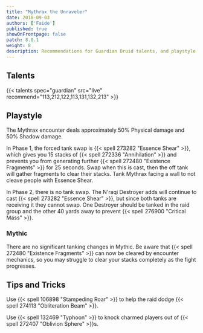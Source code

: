 ```yaml
---
title: "Mythrax the Unraveler"
date: 2018-09-03
authors: ['Faide']
published: true
showOnFrontpage: false
patch: 8.0.1
weight: 8
description: Recommendations for Guardian Druid talents, and playstyle, and tips and tricks for Mythrax in Uldir, on Normal/Heroic and Mythic difficulties.
---
```


## Talents

{{< talents spec="guardian" src="live" recommend="113,212,122,113,131,132,213" >}}

## Playstyle

The Mythrax encounter deals approximately 50% Physical damage and 50% Shadow damage.

In Phase 1, the forced tank swap is {{< spell 273282 "Essence Shear" >}}, which gives you 15 stacks of {{< spell 272336 "Annihilation" >}} and prevents you from generating further {{< spell 272480 "Existence Fragments" >}} for 25 seconds. Swap when this is cast, then the off tank will gather fragments to clear their stacks. Tank Mythrax facing a wall to not cleave people with Essence Shear.

In Phase 2, there is no tank swap. The N'raqi Destroyer adds will continue to cast {{< spell 273282 "Essence Shear" >}}, but since both tanks are receiving it they cannot swap. One Destroyer should be tanked in the raid group and the other 40 yards away to prevent {{< spell 276900 "Critical Mass" >}}.

### Mythic

There are no significant tanking changes in Mythic. Be aware that {{< spell 272480 "Existence Fragments" >}} can now be cleared by encounter mechanics, so you may struggle to clear your stacks completely as the fight progresses.


## Tips and Tricks

Use {{< spell 106898 "Stampeding Roar" >}} to help the raid dodge {{< spell 274113 "Obliteration Beam" >}}.

Use {{< spell 132469 "Typhoon" >}} to knock charmed players out of {{< spell 272407 "Oblivion Sphere" >}}s.
